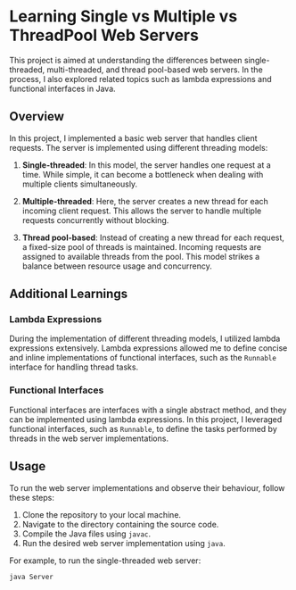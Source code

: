 # Learning Single vs Multiple vs ThreadPool Web Servers

This project is aimed at understanding the differences between single-threaded, multi-threaded, and thread pool-based web servers. In the process, I also explored related topics such as lambda expressions and functional interfaces in Java.

## Overview

In this project, I implemented a basic web server that handles client requests. The server is implemented using different threading models:

1. **Single-threaded**: In this model, the server handles one request at a time. While simple, it can become a bottleneck when dealing with multiple clients simultaneously.

2. **Multiple-threaded**: Here, the server creates a new thread for each incoming client request. This allows the server to handle multiple requests concurrently without blocking.

3. **Thread pool-based**: Instead of creating a new thread for each request, a fixed-size pool of threads is maintained. Incoming requests are assigned to available threads from the pool. This model strikes a balance between resource usage and concurrency.

## Additional Learnings

### Lambda Expressions

During the implementation of different threading models, I utilized lambda expressions extensively. Lambda expressions allowed me to define concise and inline implementations of functional interfaces, such as the `Runnable` interface for handling thread tasks.

### Functional Interfaces

Functional interfaces are interfaces with a single abstract method, and they can be implemented using lambda expressions. In this project, I leveraged functional interfaces, such as `Runnable`, to define the tasks performed by threads in the web server implementations.

## Usage

To run the web server implementations and observe their behaviour, follow these steps:

1. Clone the repository to your local machine.
2. Navigate to the directory containing the source code.
3. Compile the Java files using `javac`.
4. Run the desired web server implementation using `java`.

For example, to run the single-threaded web server:

```bash
java Server
```


